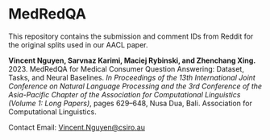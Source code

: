 # MedRedQA

This repository contains the submission and comment IDs from Reddit for the original splits used in our AACL paper.

**Vincent Nguyen, Sarvnaz Karimi, Maciej Rybinski, and Zhenchang Xing.** 2023. MedRedQA for Medical Consumer Question Answering: Dataset, Tasks, and Neural Baselines. _In Proceedings of the 13th International Joint Conference on Natural Language Processing and the 3rd Conference of the Asia-Pacific Chapter of the Association for Computational Linguistics (Volume 1: Long Papers)_, pages 629–648, Nusa Dua, Bali. Association for Computational Linguistics.

Contact Email:
Vincent.Nguyen@csiro.au

